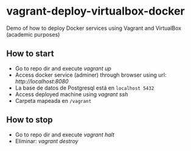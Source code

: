 # vagrant-deploy-virtualbox-docker
Demo of how to deploy Docker services using Vagrant and VirtualBox (academic purposes)

## How to start
- Go to repo dir and execute *vagrant up*
- Access docker service (adminer) through browser using url: *http://localhost:8080*
- La base de datos de Postgresql está en ```localhost 5432```
- Access deployed machine using *vagrant ssh*
- Carpeta mapeada en ```/vagrant```

## How to stop
- Go to repo dir and execute *vagrant halt*
- Eliminar: *vagrant destroy*
